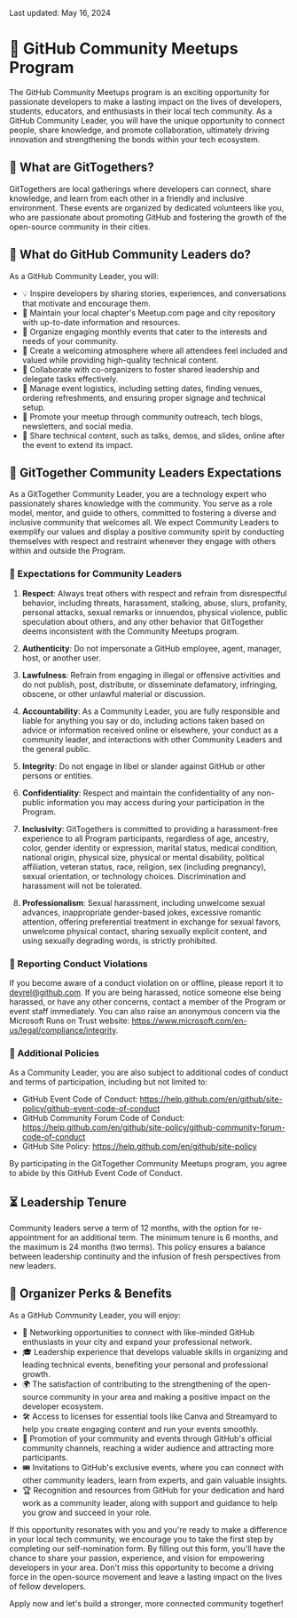 Last updated: May 16, 2024

# 🌟 GitHub Community Meetups Program

The GitHub Community Meetups program is an exciting opportunity for passionate developers to make a lasting impact on the lives of developers, students, educators, and enthusiasts in their local tech community. As a GitHub Community Leader, you will have the unique opportunity to connect people, share knowledge, and promote collaboration, ultimately driving innovation and strengthening the bonds within your tech ecosystem.

## 🤝 What are GitTogethers?

GitTogethers are local gatherings where developers can connect, share knowledge, and learn from each other in a friendly and inclusive environment. These events are organized by dedicated volunteers like you, who are passionate about promoting GitHub and fostering the growth of the open-source community in their cities.

## 👥 What do GitHub Community Leaders do?

As a GitHub Community Leader, you will:
- 💡 Inspire developers by sharing stories, experiences, and conversations that motivate and encourage them.
- 📝 Maintain your local chapter's Meetup.com page and city repository with up-to-date information and resources.
- 📅 Organize engaging monthly events that cater to the interests and needs of your community.
- 🙌 Create a welcoming atmosphere where all attendees feel included and valued while providing high-quality technical content.
- 🤝 Collaborate with co-organizers to foster shared leadership and delegate tasks effectively.
- 🎫 Manage event logistics, including setting dates, finding venues, ordering refreshments, and ensuring proper signage and technical setup.
- 📣 Promote your meetup through community outreach, tech blogs, newsletters, and social media.
- 🎥 Share technical content, such as talks, demos, and slides, online after the event to extend its impact.

## 🌟 GitTogether Community Leaders Expectations

As a GitTogether Community Leader, you are a technology expert who passionately shares knowledge with the community. You serve as a role model, mentor, and guide to others, committed to fostering a diverse and inclusive community that welcomes all. We expect Community Leaders to exemplify our values and display a positive community spirit by conducting themselves with respect and restraint whenever they engage with others within and outside the Program.

### 📜 Expectations for Community Leaders

1. **Respect**: Always treat others with respect and refrain from disrespectful behavior, including threats, harassment, stalking, abuse, slurs, profanity, personal attacks, sexual remarks or innuendos, physical violence, public speculation about others, and any other behavior that GitTogether deems inconsistent with the Community Meetups program.

2. **Authenticity**: Do not impersonate a GitHub employee, agent, manager, host, or another user.

3. **Lawfulness**: Refrain from engaging in illegal or offensive activities and do not publish, post, distribute, or disseminate defamatory, infringing, obscene, or other unlawful material or discussion.

4. **Accountability**: As a Community Leader, you are fully responsible and liable for anything you say or do, including actions taken based on advice or information received online or elsewhere, your conduct as a community leader, and interactions with other Community Leaders and the general public.

5. **Integrity**: Do not engage in libel or slander against GitHub or other persons or entities.

6. **Confidentiality**: Respect and maintain the confidentiality of any non-public information you may access during your participation in the Program.

7. **Inclusivity**: GitTogethers is committed to providing a harassment-free experience to all Program participants, regardless of age, ancestry, color, gender identity or expression, marital status, medical condition, national origin, physical size, physical or mental disability, political affiliation, veteran status, race, religion, sex (including pregnancy), sexual orientation, or technology choices. Discrimination and harassment will not be tolerated.

8. **Professionalism**: Sexual harassment, including unwelcome sexual advances, inappropriate gender-based jokes, excessive romantic attention, offering preferential treatment in exchange for sexual favors, unwelcome physical contact, sharing sexually explicit content, and using sexually degrading words, is strictly prohibited.

### 🚨 Reporting Conduct Violations

If you become aware of a conduct violation on or offline, please report it to devrel@github.com. If you are being harassed, notice someone else being harassed, or have any other concerns, contact a member of the Program or event staff immediately. You can also raise an anonymous concern via the Microsoft Runs on Trust website: https://www.microsoft.com/en-us/legal/compliance/integrity.

### 📜 Additional Policies

As a Community Leader, you are also subject to additional codes of conduct and terms of participation, including but not limited to:
- GitHub Event Code of Conduct: https://help.github.com/en/github/site-policy/github-event-code-of-conduct
- GitHub Community Forum Code of Conduct: https://help.github.com/en/github/site-policy/github-community-forum-code-of-conduct 
- GitHub Site Policy: https://help.github.com/en/github/site-policy

By participating in the GitTogether Community Meetups program, you agree to abide by this GitHub Event Code of Conduct.

## ⏳ Leadership Tenure

Community leaders serve a term of 12 months, with the option for re-appointment for an additional term. The minimum tenure is 6 months, and the maximum is 24 months (two terms). This policy ensures a balance between leadership continuity and the infusion of fresh perspectives from new leaders.

## 🎁 Organizer Perks & Benefits

As a GitHub Community Leader, you will enjoy:
- 🤝 Networking opportunities to connect with like-minded GitHub enthusiasts in your city and expand your professional network.
- 🎓 Leadership experience that develops valuable skills in organizing and leading technical events, benefiting your personal and professional growth.
- 🌍 The satisfaction of contributing to the strengthening of the open-source community in your area and making a positive impact on the developer ecosystem.
- 🛠️ Access to licenses for essential tools like Canva and Streamyard to help you create engaging content and run your events smoothly.
- 📣 Promotion of your community and events through GitHub's official community channels, reaching a wider audience and attracting more participants.
- 🎟️ Invitations to GitHub's exclusive events, where you can connect with other community leaders, learn from experts, and gain valuable insights.
- 🏆 Recognition and resources from GitHub for your dedication and hard work as a community leader, along with support and guidance to help you grow and succeed in your role.

If this opportunity resonates with you and you're ready to make a difference in your local tech community, we encourage you to take the first step by completing our self-nomination form. By filling out this form, you'll have the chance to share your passion, experience, and vision for empowering developers in your area. Don't miss this opportunity to become a driving force in the open-source movement and leave a lasting impact on the lives of fellow developers.

Apply now and let's build a stronger, more connected community together!



